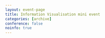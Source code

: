 ```yaml
---
layout: event-page
title: Information Visualisation mini event
categories: [archive]
conference: false
noinfo: true
---
```




